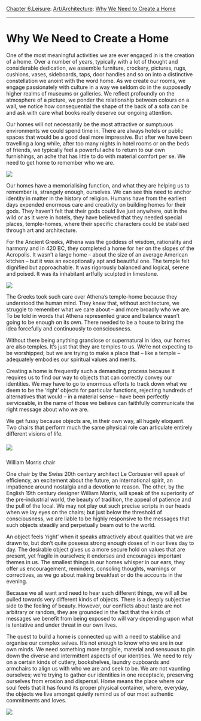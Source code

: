 [Chapter 6.Leisure](https://www.theschooloflife.com/thebookoflife/category/leisure/): [Art/Architecture](https://www.theschooloflife.com/thebookoflife/category/leisure/artarchitecture/): [Why We Need to Create a Home](https://www.theschooloflife.com/thebookoflife/why-we-need-to-create-a-home/)

* * *

# Why We Need to Create a Home

One of the most meaningful activities we are ever engaged in is the creation of a home. Over a number of years, typically with a lot of thought and considerable dedication, we assemble furniture, crockery, pictures, rugs, cushions, vases, sideboards, taps, door handles and so on into a distinctive constellation we anoint with the word home. As we create our rooms, we engage passionately with culture in a way we seldom do in the supposedly higher realms of museums or galleries. We reflect profoundly on the atmosphere of a picture, we ponder the relationship between colours on a wall, we notice how consequential the shape of the back of a sofa can be and ask with care what books really deserve our ongoing attention.

Our homes will not necessarily be the most attractive or sumptuous environments we could spend time in. There are always hotels or public spaces that would be a good deal more impressive. But after we have been travelling a long while, after too many nights in hotel rooms or on the beds of friends, we typically feel a powerful ache to return to our own furnishings, an ache that has little to do with material comfort per se. We need to get home to remember who we are.

![](https://www.theschooloflife.com/thebookoflife/wp-content/uploads/2017/01/8407008688_e5db1c7c64_z.jpg)

Our homes have a memorialising function, and what they are helping us to remember is, strangely enough, ourselves. We can see this need to anchor identity in matter in the history of religion. Humans have from the earliest days expended enormous care and creativity on building homes for their gods. They haven’t felt that their gods could live just anywhere, out in the wild or as it were in hotels, they have believed that they needed special places, temple-homes, where their specific characters could be stabilised through art and architecture.

For the Ancient Greeks, Athena was the goddess of wisdom, rationality and harmony and in 420 BC, they completed a home for her on the slopes of the Acropolis. It wasn’t a large home – about the size of an average American kitchen – but it was an exceptionally apt and beautiful one. The temple felt dignified but approachable. It was rigorously balanced and logical, serene and poised. It was its inhabitant artfully sculpted in limestone.

![](https://www.theschooloflife.com/thebookoflife/wp-content/uploads/2017/01/640px-Temple_of_Athena_Nik%C3%A8_from_Propylaea_Acropolis_Athens_Greece.jpg)

The Greeks took such care over Athena’s temple-home because they understood the human mind. They knew that, without architecture, we struggle to remember what we care about – and more broadly who we are. To be told in words that Athena represented grace and balance wasn’t going to be enough on its own. There needed to be a house to bring the idea forcefully and continuously to consciousness.

Without there being anything grandiose or supernatural in idea, our homes are also temples. It’s just that they are temples to us. We’re not expecting to be worshipped; but we are trying to make a place that – like a temple – adequately embodies our spiritual values and merits.

Creating a home is frequently such a demanding process because it requires us to find our way to objects that can correctly convey our identities. We may have to go to enormous efforts to track down what we deem to be the ‘right’ objects for particular functions, rejecting hundreds of alternatives that would – in a material sense – have been perfectly serviceable, in the name of those we believe can faithfully communicate the right message about who we are.

We get fussy because objects are, in their own way, all hugely eloquent. Two chairs that perform much the same physical role can articulate entirely different visions of life.

##### **![](https://www.theschooloflife.com/thebookoflife/wp-content/uploads/2017/01/435px-Sussex_armchair_William_Morris_and_Company_London_c._1865_ebonized_birch_rush_-_Montreal_Museum_of_Fine_Arts_-_Montreal_Canada_-_DSC09122.jpg)**  
William Morris chair  

One chair by the Swiss 20th century architect Le Corbusier will speak of efficiency, an excitement about the future, an international spirit, an impatience around nostalgia and a devotion to reason. The other, by the English 19th century designer William Morris, will speak of the superiority of the pre-industrial world, the beauty of tradition, the appeal of patience and the pull of the local. We may not play out such precise scripts in our heads when we lay eyes on the chairs; but just below the threshold of consciousness, we are liable to be highly responsive to the messages that such objects steadily and perpetually beam out to the world.

An object feels ‘right’ when it speaks attractively about qualities that we are drawn to, but don’t quite possess strong enough doses of in our lives day to day. The desirable object gives us a more secure hold on values that are present, yet fragile in ourselves; it endorses and encourages important themes in us. The smallest things in our homes whisper in our ears, they offer us encouragement, reminders, consoling thoughts, warnings or correctives, as we go about making breakfast or do the accounts in the evening.

Because we all want and need to hear such different things, we will all be pulled towards very different kinds of objects. There is a deeply subjective side to the feeling of beauty. However, our conflicts about taste are not arbitrary or random, they are grounded in the fact that the kinds of messages we benefit from being exposed to will vary depending upon what is tentative and under threat in our own lives.

The quest to build a home is connected up with a need to stabilise and organise our complex selves. It’s not enough to know who we are in our own minds. We need something more tangible, material and sensuous to pin down the diverse and intermittent aspects of our identities. We need to rely on a certain kinds of cutlery, bookshelves, laundry cupboards and armchairs to align us with who we are and seek to be. We are not vaunting ourselves; we’re trying to gather our identities in one receptacle, preserving ourselves from erosion and dispersal. Home means the place where our soul feels that it has found its proper physical container, where, everyday, the objects we live amongst quietly remind us of our most authentic commitments and loves.

[![](https://img.youtube.com/vi/HY-E7l_Gfe4/0.jpg)](https://www.youtube.com/embed/HY-E7l_Gfe4 '')
